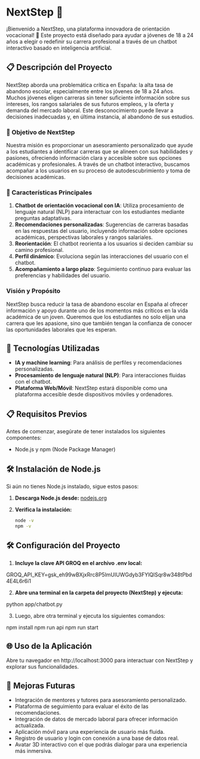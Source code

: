 # NextStep 🥇

¡Bienvenido a NextStep, una plataforma innovadora de orientación vocacional! 🌟 Este proyecto está diseñado para ayudar a jóvenes de 18 a 24 años a elegir o redefinir su carrera profesional a través de un chatbot interactivo basado en inteligencia artificial.

## 📋 Descripción del Proyecto

NextStep aborda una problemática crítica en España: la alta tasa de abandono escolar, especialmente entre los jóvenes de 18 a 24 años. Muchos jóvenes eligen carreras sin tener suficiente información sobre sus intereses, los rangos salariales de sus futuros empleos, y la oferta y demanda del mercado laboral. Este desconocimiento puede llevar a decisiones inadecuadas y, en última instancia, al abandono de sus estudios.

### 🎯 Objetivo de NextStep

Nuestra misión es proporcionar un asesoramiento personalizado que ayude a los estudiantes a identificar carreras que se alineen con sus habilidades y pasiones, ofreciendo información clara y accesible sobre sus opciones académicas y profesionales. A través de un chatbot interactivo, buscamos acompañar a los usuarios en su proceso de autodescubrimiento y toma de decisiones académicas.

### 🔑 Características Principales

1. **Chatbot de orientación vocacional con IA**: Utiliza procesamiento de lenguaje natural (NLP) para interactuar con los estudiantes mediante preguntas adaptativas.
2. **Recomendaciones personalizadas**: Sugerencias de carreras basadas en las respuestas del usuario, incluyendo información sobre opciones académicas, perspectivas laborales y rangos salariales.
3. **Reorientación**: El chatbot reorienta a los usuarios si deciden cambiar su camino profesional.
4. **Perfil dinámico**: Evoluciona según las interacciones del usuario con el chatbot.
5. **Acompañamiento a largo plazo**: Seguimiento continuo para evaluar las preferencias y habilidades del usuario.

### **Visión y Propósito**

NextStep busca reducir la tasa de abandono escolar en España al ofrecer información y apoyo durante uno de los momentos más críticos en la vida académica de un joven. Queremos que los estudiantes no solo elijan una carrera que les apasione, sino que también tengan la confianza de conocer las oportunidades laborales que les esperan.

## 🚀 Tecnologías Utilizadas

- **IA y machine learning**: Para análisis de perfiles y recomendaciones personalizadas.
- **Procesamiento de lenguaje natural (NLP)**: Para interacciones fluidas con el chatbot.
- **Plataforma Web/Móvil**: NextStep estará disponible como una plataforma accesible desde dispositivos móviles y ordenadores.

## 📋 Requisitos Previos

Antes de comenzar, asegúrate de tener instalados los siguientes componentes:

- Node.js y npm (Node Package Manager)

## 🛠️ Instalación de Node.js

Si aún no tienes Node.js instalado, sigue estos pasos:

1. **Descarga Node.js desde:** [nodejs.org](https://nodejs.org/en)
2. **Verifica la instalación:**

   ```bash
   node -v
   npm -v

## 🛠️ Configuración del Proyecto

1. **Incluye la clave API GROQ en el archivo .env local:**

GROQ_API_KEY=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

2. **Abre una terminal en la carpeta del proyecto (NextStep) y ejecuta:**

python app/chatbot.py

3. Luego, abre otra terminal y ejecuta los siguientes comandos:

npm install
npm run api
npm run start

## 🌐 Uso de la Aplicación

Abre tu navegador en http://localhost:3000 para interactuar con NextStep y explorar sus funcionalidades.

## 🚀 Mejoras Futuras

- Integración de mentores y tutores para asesoramiento personalizado.
- Plataforma de seguimiento para evaluar el éxito de las recomendaciones.
- Integración de datos de mercado laboral para ofrecer información actualizada.
- Aplicación móvil para una experiencia de usuario más fluida.
- Registro de usuario y login con conexión a una base de datos real.
- Avatar 3D interactivo con el que podrás dialogar para una experiencia más inmersiva.
